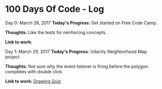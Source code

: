 # 100 Days Of Code - Log

Day 0:  March 28, 2017
**Today's Progress**:  Get started on Free Code Camp.

**Thoughts:** Like the tests for reinforcing concepts.

**Link to work:** 

Day 1: March 29, 2017
**Today's Progress**:  Udacity Neighborhood Map project.

**Thoughts:**  Not sure why the event listener is firing before the polygon completes with double click

**Link to work:** [Drawing Quiz](https://github.com/agrygo/ud864/blob/master/DrawingQuiz.html)


